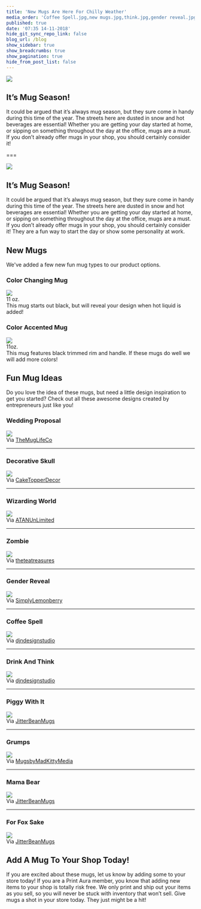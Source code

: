 ```yaml
---
title: 'New Mugs Are Here For Chilly Weather'
media_order: 'Coffee Spell.jpg,new mugs.jpg,think.jpg,gender reveal.jpg,grumps.jpg,Muertos.jpg,fox sake.jpg,wizarding world .jpg,zombie.jpg,getting piggy with it.jpg,marry me.jpg,mama bear.jpg'
published: true
date: '07:35 14-11-2018'
hide_git_sync_repo_link: false
blog_url: /blog
show_sidebar: true
show_breadcrumbs: true
show_pagination: true
hide_from_post_list: false
---
```


![](new%20mugs.jpg)

## It’s Mug Season!
It could be argued that it’s always mug season, but they sure come in handy during this time of the year. The streets here are dusted in snow and hot beverages are essential! Whether you are getting your day started at home, or sipping on something throughout the day at the office, mugs are a must. If you don’t already offer mugs in your shop, you should certainly consider it!

===

![](new%20mugs.jpg)

## It’s Mug Season!

It could be argued that it’s always mug season, but they sure come in handy during this time of the year. The streets here are dusted in snow and hot beverages are essential! Whether you are getting your day started at home, or sipping on something throughout the day at the office, mugs are a must. If you don’t already offer mugs in your shop, you should certainly consider it! They are a fun way to start the day or show some personality at work. 

## New Mugs

We've added a few new fun mug types to our product options. 

### Color Changing Mug

![](IMG_1047.png)<br>
11 oz. <br>
This mug starts out black, but will reveal your design when hot liquid is added!

### Color Accented Mug

![](Blackrim-handle%20MUG.png)<br>
11oz.<br>
This mug features black trimmed rim and handle. If these mugs do well we will add more colors! 

## Fun Mug Ideas

Do you love the idea of these mugs, but need a little design inspiration to get you started? Check out all these awesome designs created by entrepreneurs just like you!

### Wedding Proposal 

![](marry%20me.jpg)<br>
Via [TheMugLifeCo](https://www.etsy.com/shop/TheMugLifeCo)

-----------------------------------------------

### Decorative Skull

![](Muertos.jpg)<br>
Via [CakeTopperDecor](https://www.etsy.com/shop/CakeTopperDecor)

-----------------------------------------------

### Wizarding World 

![](wizarding%20world%20.jpg)<br>
Via [ATANUnLimited](https://www.etsy.com/shop/ATANUnLimited)

-----------------------------------------------

### Zombie 

![](zombie.jpg)<br>
Via [theteatreasures](https://www.etsy.com/shop/theteatreasures)

-----------------------------------------------

### Gender Reveal 

![](gender%20reveal.jpg)<br>
Via [SimplyLemonberry](https://www.etsy.com/shop/SimplyLemonberry)

-----------------------------------------------

### Coffee Spell

![](Coffee%20Spell.jpg)<br>
Via [djndesignstudio](https://www.etsy.com/shop/djndesignstudio)

-----------------------------------------------

### Drink And Think

![](think.jpg)<br>
Via [djndesignstudio](https://www.etsy.com/shop/djndesignstudio)

-----------------------------------------------

### Piggy With It

![](getting%20piggy%20with%20it.jpg)<br>
Via [JitterBeanMugs](https://www.etsy.com/shop/JitterBeanMugs)

-----------------------------------------------

### Grumps 
![](grumps.jpg)<br>
Via [MugsbyMadKittyMedia](https://www.etsy.com/shop/MugsbyMadKittyMedia)

-----------------------------------------------

### Mama Bear 
![](mama%20bear.jpg)<br>
Via [JitterBeanMugs](https://www.etsy.com/shop/JitterBeanMugs)

-----------------------------------------------

### For Fox Sake
![](fox%20sake.jpg)<br>
Via [JitterBeanMugs](https://www.etsy.com/shop/JitterBeanMugs)


## Add A Mug To Your Shop Today!
If you are excited about these mugs, let us know by adding some to your store today! If you are a Print Aura member, you know that adding new items to your shop is totally risk free. We only print and ship out your items as you sell, so you will never be stuck with inventory that won’t sell. Give mugs a shot in your store today. They just might be a hit!